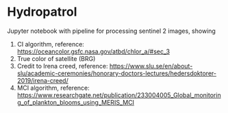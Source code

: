 # Hydropatrol
Jupyter notebook with pipeline for processing sentinel 2 images, showing 
1. CI algorithm, reference: https://oceancolor.gsfc.nasa.gov/atbd/chlor_a/#sec_3
2. True color of satellite (BRG)
3. Credit to Irena creed, reference: https://www.slu.se/en/about-slu/academic-ceremonies/honorary-doctors-lectures/hedersdoktorer-2019/irena-creed/
4. MCI algorithm, reference: https://www.researchgate.net/publication/233004005_Global_monitoring_of_plankton_blooms_using_MERIS_MCI
